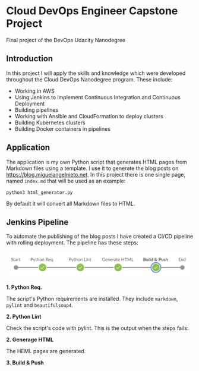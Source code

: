 # Cloud DevOps Engineer Capstone Project

 Final project of the DevOps Udacity Nanodegree

## Introduction

In this project I will apply the skills and knowledge which were developed throughout the Cloud DevOps Nanodegree program. These include:

- Working in AWS
- Using Jenkins to implement Continuous Integration and Continuous Deployment
- Building pipelines
- Working with Ansible and CloudFormation to deploy clusters
- Building Kubernetes clusters
- Building Docker containers in pipelines

## Application

The application is my own Python script that generates HTML pages from Markdown files using a template. I use it to generate the blog posts on <https://blog.miguelangelnieto.net>. In this project there is one single page, named `index.md` that will be used as an example:

```
python3 html_generator.py 
```

By default it will convert all Markdown files to HTML.

## Jenkins Pipeline

To automate the publishing of the blog posts I have created a CI/CD pipeline with rolling deployment. The pipeline has these steps:

![Jenkins Pipeline](./doc/pipeline_steps.png "Logo Title Text 1")

**1. Python Req.**

The script's Python requirements are installed. They include `markdown`, `pylint` and `beautifulsoup4`.

**2. Python Lint**

Check the script's code with pylint. This is the output when the steps fails:



**2. Generage HTML**

The HEML pages are generated.

**3. Build & Push**

